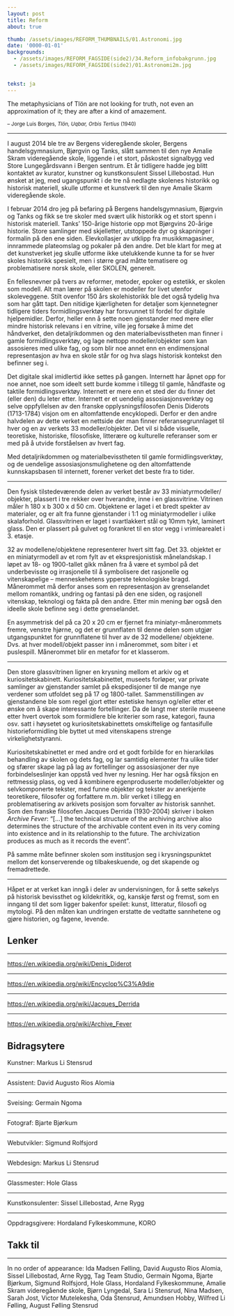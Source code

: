```yaml
---
layout: post
title: Reform
about: true

thumb: /assets/images/REFORM_THUMBNAILS/01.Astronomi.jpg
date: '0000-01-01'
backgrounds:
  - /assets/images/REFORM_FAGSIDE(side2)/34.Reform_infobakgrunn.jpg
  - /assets/images/REFORM_FAGSIDE(side2)/01.Astronomi2m.jpg


tekst: ja
---
```



The metaphysicians of Tlön are not looking for truth, not even an approximation of it; they are after a kind of amazement.

<small>– Jorge Luis Borges, *Tlön, Uqbar, Orbis Tertius* (1940)</small>


* * *
I august 2014 ble tre av Bergens videregående skoler, Bergens handelsgymnasium, Bjørgvin og Tanks, slått sammen til den nye Amalie Skram videregående skole, liggende i et stort, påskostet signalbygg ved Store Lungegårdsvann i Bergen sentrum. Et år tidligere hadde jeg blitt kontaktet av kurator, kunstner og kunstkonsulent Sissel Lillebostad. Hun ønsket at jeg, med ugangspunkt i de tre nå nedlagte skolenes historikk og historisk materiell, skulle utforme et kunstverk til den nye Amalie Skarm videregående skole.

I februar 2014 dro jeg på befaring på Bergens handelsgymnasium, Bjørgvin og Tanks og fikk se tre skoler med svært ulik historikk og et stort spenn i historisk materiell. Tanks’ 150-årige historie opp mot Bjørgvins 20-årige historie. Store samlinger med skjelletter, utstoppede dyr og skapninger i formalin på den ene siden. Elevkollasjer av utklipp fra musikkmagasiner, innrammede plateomslag og pokaler på den andre. Det ble klart for meg at det kunstverket jeg skulle utforme ikke utelukkende kunne ta for se hver skoles historikk spesielt, men i større grad måtte tematisere og problematisere norsk skole, eller SKOLEN, generelt.

En fellesnevner på tvers av reformer, metoder, epoker og estetikk, er skolen som modell. Alt man lærer på skolen er modeller for livet utenfor skoleveggene. Stilt ovenfor 150 års skolehistorikk ble det også tydelig hva som har gått tapt. Den nitidige kjærligheten for detaljer som kjennetegner tidligere tiders formidlingsverktøy har forsvunnet til fordel for digitale hjelpemidler. Derfor, heller enn å sette noen gjenstander med mere eller mindre historisk relevans i en vitrine, ville jeg forsøke å mime det håndverket, den detaljrikdommen og den materialbevisstheten man finner i gamle formidlingsverktøy, og lage nettopp modeller/objekter som kan assosieres med ulike fag, og som blir noe annet enn en endimensjonal representasjon av hva en skole står for og hva slags historisk kontekst den befinner seg i.

Det digitale skal imidlertid ikke settes på gangen. Internett har åpnet opp for noe annet, noe som ideelt sett burde komme i tillegg til gamle, håndfaste og taktile formidlingsverktøy. Internett er mere enn et sted der du finner det (eller den) du leter etter. Internett er et uendelig assosiasjonsverktøy og selve oppfyllelsen av den franske opplysningsfilosofen Denis Diderots (1713-1784) visjon om en altomfattende encyklopedi. Derfor er den andre halvdelen av dette verket en nettside der man finner referansegrunnlaget til hver og en av verkets 33 modeller/objekter. Det vil si både visuelle, teoretiske, historiske, filosofiske, litterære og kulturelle referanser som er med på å utvide forståelsen av hvert fag.

Med detaljrikdommen og materialbevisstheten til gamle formidlingsverktøy, og de uendelige assosiasjonsmulighetene og den altomfattende kunnskapsbasen til internett, forener verket det beste fra to tider.

* * *
Den fysisk tilstedeværende delen av verket består av 33 miniatyrmodeller/ objekter, plassert i tre rekker over hverandre, inne i en glassvitrine. Vitrinen måler h 180 x b 300 x d 50 cm. Objektene er laget i et bredt spekter av materialer, og er alt fra funne gjenstander i 1:1 og miniatyrmodeller i ulike skalaforhold. Glassvitrinen er laget i svartlakkert stål og 10mm tykt, laminert glass. Den er plassert på gulvet og forankret til en stor vegg i vrimlearealet i 3. etasje.

32 av modellene/objektene representerer hvert sitt fag. Det 33. objektet er en miniatyrmodell av et rom fylt av et ekspresjonistisk månelandskap. I løpet av 18- og 1900-tallet gikk månen fra å være et symbol på det underbevisste og irrasjonelle til å symbolisere det rasjonelle og vitenskapelige – menneskehetens ypperste teknologiske bragd. Månerommet må derfor anses som en representasjon av grenselandet mellom romantikk, undring og fantasi på den ene siden, og rasjonell vitenskap, teknologi og fakta på den andre. Etter min mening bør også den ideelle skole befinne seg i dette grenselandet.

En asymmetrisk del på ca 20 x 20 cm er fjernet fra miniatyr-månerommets fremre, venstre hjørne, og det er grunnflaten til denne delen som utgjør utgangspunktet for grunnflatene til hver av de 32 modellene/ objektene. Dvs. at hver modell/objekt passer inn i månerommet, som biter i et puslespill. Månerommet blir en metafor for et klasserom.

* * *
Den store glassvitrinen ligner en krysning mellom et arkiv og et kuriositetskabinett. Kuriositetskabinettet, museets forløper, var private samlinger av gjenstander samlet på ekspedisjoner til de mange nye verdener som utfoldet seg  på 17 og 1800-tallet. Sammenstillingen av gjenstandene ble som regel gjort etter estetiske hensyn og/eller etter et ønske om å skape interessante fortellinger. Da de langt mer sterile museene etter hvert overtok som formidlere ble kriterier som rase, kategori, fauna osv. satt i høysetet og kuriositetskabinettets omskiftelige og fantasifulle historieformidling ble byttet ut med vitenskapens strenge virkelighetstyranni.

Kuriositetskabinettet er med andre ord et godt forbilde for en hierarkiløs behandling av skolen og dets fag,
og lar samtidig elementer fra ulike tider og sfærer skape lag på lag av fortellinger og assosiasjoner der nye forbindelseslinjer kan oppstå ved hver ny lesning. Her har også fiksjon en rettmessig plass, og ved å kombinere egenproduserte modeller/objekter og selvkomponerte tekster, med funne objekter og tekster av anerkjente teoretikere, filosofer og forfattere m.m. blir verket i tillegg en problematisering av arkivets posisjon som forvalter av historisk sannhet. Som den franske filosofen Jacques Derrida (1930-2004) skriver i boken *Archive Fever*: “[…] the technical structure of the archiving archive also determines the structure of the archivable content even in its very coming into existence and in its relationship to the future. The archivization produces as much as it records the event”.

På samme måte befinner skolen som institusjon seg i krysningspunktet mellom det konserverende og tilbakeskuende, og det skapende og fremadrettede.

* * *
Håpet er at verket kan inngå i deler av undervisningen, for å sette søkelys på historisk bevissthet og kildekritikk, og, kanskje først og fremst, som en inngang til det som ligger bakenfor speilet: kunst, litteratur, filosofi og mytologi. På den måten kan undringen erstatte de vedtatte sannhetene og gjøre historien, og fagene, levende.



## Lenker

* * *
<https://en.wikipedia.org/wiki/Denis_Diderot>

* * *
<https://en.wikipedia.org/wiki/Encyclop%C3%A9die>

* * *
<https://en.wikipedia.org/wiki/Jacques_Derrida>

* * *
<https://en.wikipedia.org/wiki/Archive_Fever>

## Bidragsytere

Kunstner: Markus Li Stensrud

***
Assistent: David Augusto Rios Alomia

***
Sveising: Germain Ngoma

***
Fotograf: Bjarte Bjørkum

***
Webutvikler: Sigmund Rolfsjord

***
Webdesign: Markus Li Stensrud

***
Glassmester: Hole Glass

***
Kunstkonsulenter: Sissel Lillebostad, Arne Rygg

***
Oppdragsgivere: Hordaland Fylkeskommune, KORO


## Takk til

* * *
In no order of appearance: Ida Madsen Følling, David Augusto Rios Alomia, Sissel Lillebostad, Arne Rygg, Tag Team Studio, Germain Ngoma, Bjarte Bjørkum, Sigmund Rolfsjord, Hole Glass, Hordaland Fylkeskommune, Amalie Skram videregående skole, Bjørn Lyngedal, Sara Li Stensrud, Nina Madsen, Sarah Jost, Victor Mutelekesha, Oda Stensrud, Amundsen Hobby, Wilfred Li Følling, August Følling Stensrud
